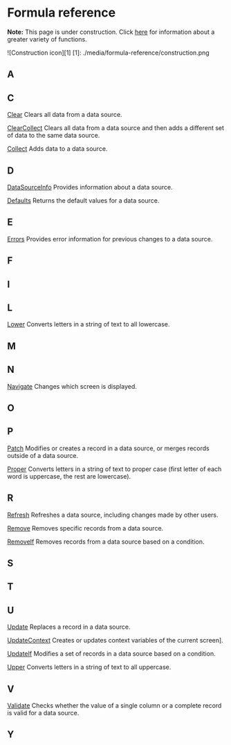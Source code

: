 <properties
   pageTitle="Build a formula in PowerApps"
   description="In PowerApps, you can use the operators and functions that this topic describes."
   services="na"
   documentationCenter="na"
   authors="gregli-msft"
   manager="dwrede"
   editor=""
   tags=""/>
<tags
   ms.service="powerapps"
   ms.devlang="na"
   ms.topic="article"
   ms.tgt_pltfrm="na"
   ms.workload="na"
   ms.date="10/23/2015"
   ms.author="gregli"/>


# Formula reference #

**Note:** This page is under construction. Click [here](reference-functions.md) for information about a greater variety of functions.

![Construction icon][1]
[1]: ./media/formula-reference/construction.png

## A ##
## C ##

[Clear](functions/function-clear-collect-clearcollect.md) Clears all data from a data source.

[ClearCollect](functions/function-clear-collect-clearcollect.md) Clears all data from a data source and then adds a different set of data to the same data source.

[Collect](functions/function-clear-collect-clearcollect.md) Adds data to a data source.

## D ##

[DataSourceInfo](functions/function-datasourceinfo.md) Provides information about a data source.

[Defaults](functions/function-defaults.md) Returns the default values for a data source.

## E ##

[Errors](functions/function-errors.md) Provides error information for previous changes to a data source.

## F ##
## I ##
## L ##

[Lower](functions/function-lower-upper-proper.md) Converts letters in a string of text to all lowercase.

## M ##
## N ##

[Navigate](functions/function-navigate.md) Changes which screen is displayed.

## O ##
## P ##

[Patch](functions/function-patch.md) Modifies or creates a record in a data source, or merges records outside of a data source.

[Proper](functions/function-lower-upper-proper.md) Converts letters in a string of text to proper case (first letter of each word is uppercase, the rest are lowercase).

## R ##

[Refresh](functions/function-refesh.md) Refreshes a data source, including changes made by other users.

[Remove](functions/function-remove-removeif.md) Removes specific records from a data source.

[RemoveIf](functions/function-remove-removeif.md) Removes records from a data source based on a condition.

## S ##
## T ##
## U ##

[Update](functions/function-update.md) Replaces a record in a data source.

[UpdateContext](functions/function-updatecontext.md) Creates or updates context variables of the current screen].

[UpdateIf](functions/function-update-updateif.md) Modifies a set of records in a data source based on a condition.

[Upper](functions/function-lower-upper-proper.md) Converts letters in a string of text to all uppercase.

## V ##

[Validate](functions/function-validate.md) Checks whether the value of a single column or a complete record is valid for a data source.

## Y ##
